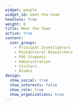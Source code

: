 ```yaml
---
widget: people
widget_id: meet-the-team
headless: true
weight: 8
title: Meet the Team
active: true
content:
  user_groups:
    - Principal Investigators
    - Postdoctoral Researchers
    - PhD Students
    - Administration
    - Visitors
    - Alumni
design:
  show_social: true
  show_interests: false
  show_role: true
  show_organizations: true
---
```

